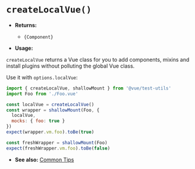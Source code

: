 # `createLocalVue()`

- **Returns:**
  - `{Component}`

- **Usage:**

`createLocalVue` returns a Vue class for you to add components, mixins and install plugins without polluting the global Vue class.

Use it with `options.localVue`:

```js
import { createLocalVue, shallowMount } from '@vue/test-utils'
import Foo from './Foo.vue'

const localVue = createLocalVue()
const wrapper = shallowMount(Foo, {
  localVue,
  mocks: { foo: true }
})
expect(wrapper.vm.foo).toBe(true)

const freshWrapper = shallowMount(Foo)
expect(freshWrapper.vm.foo).toBe(false)
```

- **See also:** [Common Tips](../guides/common-tips.md#applying-global-plugins-and-mixins)
